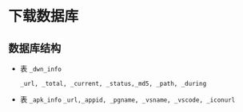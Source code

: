 下载数据库
==================

## 数据库结构
+ 表  `_dwn_info`

  `_url, _total, _current, _status,_md5, _path, _during`

+ 表  `_apk_info`
  `_url,_appid, _pgname, _vsname, _vscode, _iconurl`




